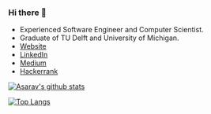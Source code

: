 ### Hi there 👋

- Experienced Software Engineer and Computer Scientist.
- Graduate of TU Delft and University of Michigan.
- [Website](https://asarav.github.io/)
- [LinkedIn](https://www.linkedin.com/in/avinash-saravanan-profile/)
- [Medium](https://medium.com/@asarav)
- [Hackerrank](https://www.hackerrank.com/asarav?hr_r=1)

[![Asarav's github stats](https://github-readme-stats.vercel.app/api?username=asarav)](https://github.com/asarav/github-readme-stats)

[![Top Langs](https://github-readme-stats.vercel.app/api/top-langs/?username=asarav)](https://github.com/asarav/github-readme-stats)

<!--
**asarav/asarav** is a ✨ _special_ ✨ repository because its `README.md` (this file) appears on your GitHub profile.

Here are some ideas to get you started:

- 🔭 I’m current lyworking on ...
- 🌱 I’m currently learning ...
- 👯 I’m looking to collaborate on ...
- 🤔 I’m looking for help with ...
- 💬 Ask me about ...
- 📫 How to reach me: ...
- 😄 Pronouns: ...
- ⚡ Fun fact: ...
-->
